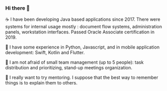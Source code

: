 ### Hi there 👋

☕️ I have been developing Java based applications since 2017. There were systems for internal usage mostly : document flow systems, administration panels, workstation interfaces. Passed Oracle Associate certification in 2019.

🧩 I have some experience in Python, Javascript, and in mobile application development: Swift, Kotlin and Flutter.

🎩 I am not afraid of small team management (up to 5 people): task distribution and prioritizing, stand-up meetings organization.

👀 I really want to try mentoring. I suppose that the best way to remember things is to explain them to others. 

<!--
**ollkostin/ollkostin** is a ✨ _special_ ✨ repository because its `README.md` (this file) appears on your GitHub profile.

Here are some ideas to get you started:

- 🔭 I’m currently working on ...
- 🌱 I’m currently learning ...
- 👯 I’m looking to collaborate on ...
- 🤔 I’m looking for help with ...
- 💬 Ask me about ...
- 📫 How to reach me: ...
- 😄 Pronouns: ...
- ⚡ Fun fact: ...
-->
